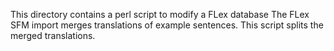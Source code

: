 This directory contains a perl script to modify a FLex database
The FLex SFM import merges translations of example sentences. This script splits the merged translations.